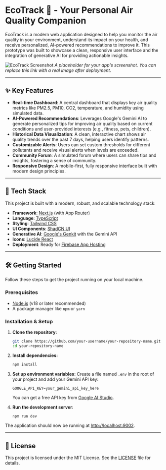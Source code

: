 # EcoTrack 🌿 - Your Personal Air Quality Companion

EcoTrack is a modern web application designed to help you monitor the air quality in your environment, understand its impact on your health, and receive personalized, AI-powered recommendations to improve it. This prototype was built to showcase a clean, responsive user interface and the integration of generative AI for providing actionable insights.

![EcoTrack Screenshot](https://placehold.co/800x400.png?text=EcoTrack+Dashboard)
*A placeholder for your app's screenshot. You can replace this link with a real image after deployment.*

---

## ✨ Key Features

- **Real-time Dashboard**: A central dashboard that displays key air quality metrics like PM2.5, PM10, CO2, temperature, and humidity using simulated data.
- **AI-Powered Recommendations**: Leverages Google's Gemini AI to generate personalized tips for improving air quality based on current conditions and user-provided interests (e.g., fitness, pets, children).
- **Historical Data Visualization**: A clean, interactive chart shows air quality trends over the past 7 days, helping users identify patterns.
- **Customizable Alerts**: Users can set custom thresholds for different pollutants and receive visual alerts when levels are exceeded.
- **Community Forum**: A simulated forum where users can share tips and insights, fostering a sense of community.
- **Responsive Design**: A mobile-first, fully responsive interface built with modern design principles.

---

## 🚀 Tech Stack

This project is built with a modern, robust, and scalable technology stack:

- **Framework**: [Next.js](https://nextjs.org/) (with App Router)
- **Language**: [TypeScript](https://www.typescriptlang.org/)
- **Styling**: [Tailwind CSS](https://tailwindcss.com/)
- **UI Components**: [ShadCN UI](https://ui.shadcn.com/)
- **Generative AI**: [Google's Genkit](https://firebase.google.com/docs/genkit) with the Gemini API
- **Icons**: [Lucide React](https://lucide.dev/)
- **Deployment**: Ready for [Firebase App Hosting](https://firebase.google.com/docs/app-hosting)

---

## 🛠️ Getting Started

Follow these steps to get the project running on your local machine.

### Prerequisites

- [Node.js](https://nodejs.org/en) (v18 or later recommended)
- A package manager like `npm` or `yarn`

### Installation & Setup

1.  **Clone the repository:**
    ```bash
    git clone https://github.com/your-username/your-repository-name.git
    cd your-repository-name
    ```

2.  **Install dependencies:**
    ```bash
    npm install
    ```

3.  **Set up environment variables:**
    Create a file named `.env` in the root of your project and add your Gemini API key:
    ```env
    GOOGLE_API_KEY=your_gemini_api_key_here
    ```
    You can get a free API key from [Google AI Studio](https://aistudio.google.com/).

4.  **Run the development server:**
    ```bash
    npm run dev
    ```

The application should now be running at [http://localhost:9002](http://localhost:9002).

---

## 📜 License

This project is licensed under the MIT License. See the [LICENSE](LICENSE) file for details.
